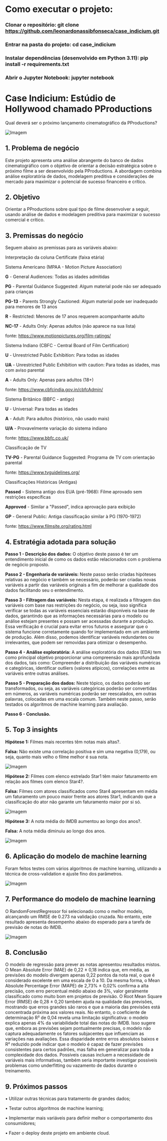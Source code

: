 # Como executar o projeto:

### Clonar o repositório: git clone https://github.com/leonardonassibfonseca/case_indicium.git

### Entrar na pasta do projeto: cd case_indicium

### Instalar dependências (desenvolvido em Python 3.11): pip install -r requirements.txt

### Abrir o Jupyter Notebook: jupyter notebook


# Case Indicium: Estúdio de Hollywood chamado PProductions

Qual deverá ser o próximo lançamento cinematográfico da PProductions?

![Imagem](img/imagem_projeto.png)

## 1.	Problema de negócio
Este projeto apresenta uma análise abrangente do banco de dados cinematográfico com o objetivo de orientar a decisão estratégica sobre o próximo filme a ser desenvolvido pela PProductions. A abordagem combina análise exploratória de dados, modelagem preditiva e considerações de mercado para maximizar o potencial de sucesso financeiro e crítico.

## 2.	Objetivo
Orientar a PProductions sobre qual tipo de filme desenvolver a seguir, usando análise de dados e modelagem preditiva para maximizar o sucesso comercial e crítico.

## 3.	Premissas do negócio
Seguem abaixo as premissas para as variáveis abaixo: 

Interpretação da coluna Certificate (faixa etária)
 
Sistema Americano (MPAA - Motion Picture Association)

**G** - General Audiences: Todas as idades admitidas

**PG** - Parental Guidance Suggested: Algum material pode não ser adequado para crianças

**PG-13** - Parents Strongly Cautioned: Algum material pode ser inadequado para menores de 13 anos

**R** - Restricted: Menores de 17 anos requerem acompanhante adulto

**NC-17** - Adults Only: Apenas adultos (não aparece na sua lista)

fonte: https://www.motionpictures.org/film-ratings/

Sistema Indiano (CBFC - Central Board of Film Certification)

**U** - Unrestricted Public Exhibition: Para todas as idades

**UA** - Unrestricted Public Exhibition with caution: Para todas as idades, mas com aviso parental

**A** - Adults Only: Apenas para adultos (18+)

fonte: https://www.cbfcindia.gov.in/cbfcAdmin/

Sistema Britânico (BBFC - antigo)

**U** - Universal: Para todas as idades

**A** - Adult: Para adultos (histórico, não usado mais)

**U/A** - Provavelmente variação do sistema indiano

fonte: https://www.bbfc.co.uk/

Classificação de TV

**TV-PG** - Parental Guidance Suggested: Programa de TV com orientação parental

fonte: https://www.tvguidelines.org/

Classificações Históricas (Antigas)

**Passed** - Sistema antigo dos EUA (pré-1968): Filme aprovado sem restrições específicas

**Approved** - Similar a "Passed", indica aprovação para exibição

**GP** - General Public: Antiga classificação similar à PG (1970-1972)

fonte: https://www.filmsite.org/rating.html

## 4.	Estratégia adotada para solução

**Passo 1 - Descrição dos dados:** O objetivo deste passo é ter um entendimento inicial de como os dados estão relacionados com o problema de negócio proposto.

**Passo 2 - Engenharia de variáveis:** Neste passo serão criadas hipóteses relativas ao negócio e também se necessário, poderão ser criadas novas variáveis a partir das variáveis originais a fim de melhorar a qualidade dos dados facilitando seu o entendimento.

**Passo 3 - Filtragem das variáveis:** Nesta etapa, é realizada a filtragem das variáveis com base nas restrições do negócio, ou seja, isso significa verificar se todas as variáveis essenciais estarão disponíveis na base de dados, garantindo que as informações necessárias para o modelo ou análise estejam presentes e possam ser acessadas durante a produção. Essa verificação é crucial para evitar erros futuros e assegurar que o sistema funcione corretamente quando for implementado em um ambiente de produção. Além disso, podemos identificar variáveis redundantes ou irrelevantes, que podem ser removidas para otimizar o desempenho.
 
**Passo 4 - Análise exploratória:** A análise exploratória dos dados (EDA) tem como principal objetivo proporcionar uma compreensão mais aprofundada dos dados, tais como: Compreender a distribuição das variáveis numéricas e categóricas, identificar outliers (valores atípicos), correlações entre  as variáveis entre outras análises.

**Passo 5 - Preparação dos dados:** Neste tópico, os dados poderão ser transformados, ou seja, as variáveis categóricas poderão ser convertidas em números, as variáveis numéricas poderão ser reescalados, em outras palavras, colocadas em uma escala comum. Também neste passo, serão testados os algoritmos de machine learning para avaliação.
 
**Passo 6 - Conclusão.**

## 5.	Top 3 insights
**Hipótese 1:** Filmes mais recentes têm notas mais altas?.

**Falsa:** Não existe uma correlação positiva e sim uma negativa (0,179), ou seja, quanto mais velho o filme melhor é sua nota.

![Imagem](img/grafico_hipotese_1.png)

**Hipótese 2:** Filmes com elenco estrelado Star1 têm maior faturamento em relação aos filmes com elenco Star4?.

**Falsa:** Filmes com atores classificados como Star4 apresentam em média um faturamento um pouco maior frente aos atores Star1, indicando que a classificação do ator não garante um faturamento maior por si só.

![Imagem](img/grafico_hipotese_2.png)

**Hipótese 3:** A nota média do IMDB aumentou ao longo dos anos?.

**Falsa:** A nota média diminuiu ao longo dos anos.

![Imagem](img/grafico_hipotese_3.png)

## 6.	Aplicação do modelo de machine learning
Foram feitos testes com vários algoritmos de machine learning, utilizando a técnica de cross-validation e ajuste fino dos parâmetros.

![Imagem](img/comparativo_algoritmos.png)

## 7.	Performance do modelo de machine learning
O RandomForestRegressor foi selecionado como o melhor modelo, alcançando um RMSE de 0.273 na validação cruzada. No entanto, este resultado apresenta desempenho abaixo do esperado para a tarefa de previsão de notas do IMDB.
 
![Imagem](img/melhor_algoritmo.png)

## 8.	Conclusão
O modelo de regressão para prever as notas apresentou resultados mistos. O Mean Absolute Error (MAE) de 0,22 ± 0,18 indica que, em média, as previsões do modelo divergem apenas 0,22 pontos da nota real, o que é considerado excelente em uma escala de 0 a 10. Da mesma forma, o Mean Absolute Percentage Error (MAPE) de 2,73% ± 0,02% confirma a alta precisão, com erro percentual médio abaixo de 3%, valor geralmente classificado como muito bom em projetos de previsão. O Root Mean Square Error (RMSE) de 0,28 ± 0,20 também ajuda na qualidade das previsões, mostrando que erros grandes são raros e que a maioria das previsões está concentrada próxima aos valores reais. No entanto, o coeficiente de determinação R² de 0,04 revela uma limitação significativa: o modelo explica apenas 4% da variabilidade total das notas do IMDB. Isso sugere que, embora as previsões sejam pontualmente precisas, o modelo não captura adequadamente os fatores subjacentes que influenciam as variações nas avaliações.
Essa disparidade entre erros absolutos baixos e R² reduzido pode indicar que o modelo é capaz de fazer previsões consistentes para certos padrões, mas falha em generalizar para toda a complexidade dos dados. Possíveis causas incluem a necessidade de variáveis mais informativas, também seria importante investigar possíveis problemas como underfitting ou vazamento de dados durante o treinamento.

## 9.	Próximos passos
•	Utilizar outras técnicas para tratamento de grandes dados;

•	Testar outros algoritmos de machine learning;

•	Implementar mais variáveis para definir melhor o comportamento dos consumidores;

•	Fazer o deploy deste projeto em ambiente cloud.

